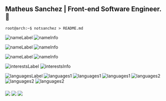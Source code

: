 ## Matheus Sanchez | Front-end Software Engineer. 👋

```console
root@arch:~$ notsanchez > README.md
```

![nameLabel](https://img.shields.io/static/v1?label=&message=name%3A&color=111&style=flat-square)
![nameInfo](https://img.shields.io/static/v1?label=&message=Matheus&color=4c2196&style=flat-square)

![nameLabel](https://img.shields.io/static/v1?label=&message=age%3A&color=111&style=flat-square)
![nameInfo](https://img.shields.io/static/v1?label=&message=18&color=4c2196&style=flat-square)

![nameLabel](https://img.shields.io/static/v1?label=&message=occupation%3A&color=111&style=flat-square)
![nameInfo](https://img.shields.io/static/v1?label=&message=Analysis%20and%20development%20student%20in%20first-year%20at%20University%20of%20Sao%20Caetano%20Do%20Sul%20and%20Front-end%20developer%20at%20BeaverBit&color=4c2196&style=flat-square)

![interestsLabel](https://img.shields.io/static/v1?label=&message=interests%3A&color=111&style=flat-square)
![interestsInfo](https://img.shields.io/static/v1?label=&message=front-end%20engineering%2C%20dynamic%20systems%2C%20continuous%20development%2C%20complex%20API%20development&color=4c2196&style=flat-square)


![languagesLabel](https://img.shields.io/static/v1?label=&message=languages%3A&color=111&style=flat-square)
![languages1](https://img.shields.io/static/v1?logo=react&label=&message=React&color=2a1352&style=flat-square)
![languages1](https://img.shields.io/static/v1?logo=tailwindcss&label=&message=TailwindCSS&color=2a1352&style=flat-square)
![languages1](https://img.shields.io/static/v1?logo=typescript&label=&message=TypeScript&color=2a1352&style=flat-square)
![languages2](https://img.shields.io/static/v1?logo=node.js&label=&message=Node&color=2a1352&style=flat-square)
![languages2](https://img.shields.io/static/v1?logo=python&label=&message=Python&color=2a1352&style=flat-square)
![languages2](https://img.shields.io/static/v1?logo=flask&label=&message=Flask&color=2a1352&style=flat-square)

### 
<div>
  
  <a href="https://instagram.com/sanchez.jsx" target="_blank"><img src="https://img.shields.io/badge/-Instagram-%23E4405F?style=for-the-badge&logo=instagram&logoColor=white" target="_blank"></a>
 	<a href="https://www.twitch.tv/sxnchezlol" target="_blank"><img src="https://img.shields.io/badge/Twitch-9146FF?style=for-the-badge&logo=twitch&logoColor=white" target="_blank"></a>
  <a href="https://www.linkedin.com/in/matheus-machado-661941227" target="_blank"><img src="https://img.shields.io/badge/-LinkedIn-%230077B5?style=for-the-badge&logo=linkedin&logoColor=white" target="_blank"></a> 
 
</div>
